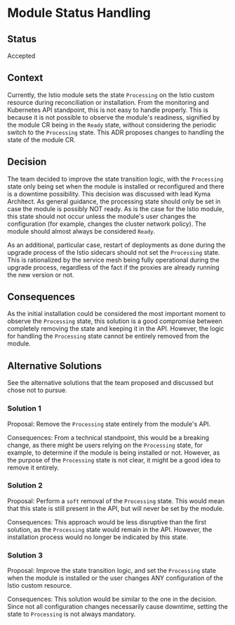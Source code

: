 # Module Status Handling

## Status
Accepted

## Context

Currently, the Istio module sets the state `Processing` on the Istio custom resource during reconciliation or installation.
From the monitoring and Kubernetes API standpoint, this is not easy to handle properly.
This is because it is not possible to observe the module's readiness,
signified by the module CR being in the `Ready` state, without considering the periodic switch to the `Processing` state.
This ADR proposes changes to handling the state of the module CR.

## Decision                                                                                                                                                                                                                                                                                                                                                                                                                             
The team decided to improve the state transition logic,
with the `Processing` state only being set when the module is installed or reconfigured and there is a downtime possibility.
This decision was discussed with lead Kyma Architect.
As general guidance, the processing state should only be set in case the module is possibly NOT ready.
As is the case for the Istio module, this state should not occur unless the module's user changes the configuration (for example, changes the cluster network policy).
The module should almost always be considered `Ready`.

As an additional, particular case,
restart of deployments as done during the upgrade process of the Istio sidecars should not set the `Processing` state.
This is rationalized by the service mesh being fully operational during the upgrade process,
regardless of the fact if the proxies are already running the new version or not.

## Consequences

As the initial installation could be considered the most important moment to observe the `Processing` state,
this solution is a good compromise between completely removing the state and keeping it in the API. However, the logic for handling
the `Processing` state cannot be entirely removed from the module.

## Alternative Solutions
See the alternative solutions that the team proposed and discussed but chose not to pursue.

### Solution 1

Proposal: Remove the `Processing` state entirely from the module's API.

Consequences: From a technical standpoint, this would be a breaking change, as there might be users relying on the `Processing` state,
for example, to determine if the module is being installed or not.
However, as the purpose of the `Processing` state is not clear, it might be a good idea to remove it entirely.

### Solution 2

Proposal: Perform a `soft` removal of the `Processing` state. 
This would mean that this state is still present in the API, but will never be set by the module.

Consequences: This approach would be less disruptive than the first solution, as the `Processing` state would remain in the API. 
However, the installation process would no longer be indicated by this state.

### Solution 3

Proposal: Improve the state transition logic,
and set the `Processing` state when the module is installed or the user changes ANY configuration of the Istio custom resource.

Consequences: This solution would be similar to the one in the decision.
Since not all configuration changes necessarily cause downtime, setting the state to `Processing` is not always mandatory.
